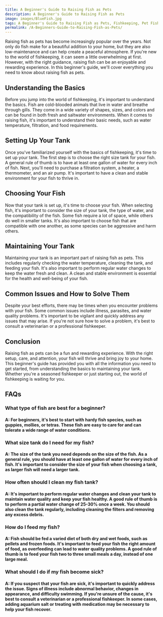 ```yaml
---
title: A Beginner's Guide to Raising Fish as Pets
description: A Beginner's Guide to Raising Fish as Pets
image: images/BlueFish.jpg
tags: A Beginner's Guide to Raising Fish as Pets, Fishkeeping, Pet Fish, Raising Fish, Fish Care, Fish Tank, Cleaning Fish Tank, Feeding Fish, Fish Health, Fish Diseases, Fish Illness, Aquarium Salt, Fish Medicine, Fish Feeding Guide
permalink: /A-Beginners-Guide-to-Raising-Fish-as-Pets/
---
```



Raising fish as pets has become increasingly popular over the years. Not only do fish make for a beautiful addition to your home, but they are also low-maintenance and can help create a peaceful atmosphere. If you're new to the world of fishkeeping, it can seem a little overwhelming at first. However, with the right guidance, raising fish can be an enjoyable and rewarding experience. In this beginner's guide, we'll cover everything you need to know about raising fish as pets.

## Understanding the Basics

Before you jump into the world of fishkeeping, it's important to understand the basics. Fish are cold-blooded animals that live in water and breathe through gills. They come in a wide variety of shapes, sizes, and colors and can be found in both fresh and saltwater environments. When it comes to raising fish, it's important to understand their basic needs, such as water temperature, filtration, and food requirements.

## Setting Up Your Tank

Once you've familiarized yourself with the basics of fishkeeping, it's time to set up your tank. The first step is to choose the right size tank for your fish. A general rule of thumb is to have at least one gallon of water for every inch of fish. Next, you'll need to purchase a filtration system, a heater, a thermometer, and an air pump. It's important to have a clean and stable environment for your fish to thrive in.

## Choosing Your Fish

Now that your tank is set up, it's time to choose your fish. When selecting fish, it's important to consider the size of your tank, the type of water, and the compatibility of the fish. Some fish require a lot of space, while others do well in smaller tanks. It's also important to choose fish that are compatible with one another, as some species can be aggressive and harm others.

## Maintaining Your Tank

Maintaining your tank is an important part of raising fish as pets. This includes regularly checking the water temperature, cleaning the tank, and feeding your fish. It's also important to perform regular water changes to keep the water fresh and clean. A clean and stable environment is essential for the health and well-being of your fish.

## Common Issues and How to Solve Them

Despite your best efforts, there may be times when you encounter problems with your fish. Some common issues include illness, parasites, and water quality problems. It's important to be vigilant and quickly address any issues that may arise. If you're not sure how to solve a problem, it's best to consult a veterinarian or a professional fishkeeper.

## Conclusion

Raising fish as pets can be a fun and rewarding experience. With the right setup, care, and attention, your fish will thrive and bring joy to your home. This beginner's guide has provided you with all the information you need to get started, from understanding the basics to maintaining your tank. Whether you're a seasoned fishkeeper or just starting out, the world of fishkeeping is waiting for you.

## FAQs
### What type of fish are best for a beginner?

#### A: For beginners, it's best to start with hardy fish species, such as guppies, mollies, or tetras. These fish are easy to care for and can tolerate a wide range of water conditions.

### What size tank do I need for my fish?

#### A: The size of the tank you need depends on the size of the fish. As a general rule, you should have at least one gallon of water for every inch of fish. It's important to consider the size of your fish when choosing a tank, as larger fish will need a larger tank.

### How often should I clean my fish tank?

#### A: It's important to perform regular water changes and clean your tank to maintain water quality and keep your fish healthy. A good rule of thumb is to perform a partial water change of 25-30% once a week. You should also clean the tank regularly, including cleaning the filters and removing any excess debris.

### How do I feed my fish?

#### A: Fish should be fed a varied diet of both dry and wet foods, such as pellets and frozen foods. It's important to feed your fish the right amount of food, as overfeeding can lead to water quality problems. A good rule of thumb is to feed your fish two to three small meals a day, instead of one large meal.

### What should I do if my fish become sick?

#### A: If you suspect that your fish are sick, it's important to quickly address the issue. Signs of illness include abnormal behavior, changes in appearance, and difficulty swimming. If you're unsure of the cause, it's best to consult a veterinarian or a professional fishkeeper. In some cases, adding aquarium salt or treating with medication may be necessary to help your fish recover.


